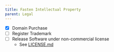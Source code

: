 ```yaml
---
title: Fasten Intellectual Property
parent: Legal
---
```


- [x] Domain Purchase
- [ ] Register Trademark
- [ ] Release Software under non-commercial license
	- See [LICENSE.md](./LICENSE.md)

